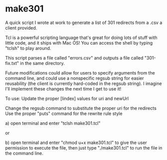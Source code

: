 # make301

A quick script I wrote at work to generate a list of 301 redirects from a .csv a client provided.

Tcl is a powerful scripting language that's great for doing lots of stuff with little code, and it ships with Mac OS! You can access the shell by typing "tclsh" to play around.

This script parses a file called "errors.csv" and outputs a file called "301-fix.txt" in the same directory.
 
Future modifications could allow for users to specify arguments from the command line, and could use a nonspecific regsub string for easier reusability (the client is currently hard-coded in the regsub string). I imagine I'll implement these changes the next time I get to use it!

To use:
Update the proper [lindex] values for uri and newUrl

Change the regsub command to substitute the proper uri for the redirects
Use the proper "puts" command for the rewrite rule style

a) open terminal and enter "tclsh make301.tcl"

or

b) open terminal and enter "chmod u+x make301.tcl" to give the user permission to execute the file, then just type "./make301.tcl" to run the file in the command line.
